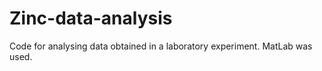 # Zinc-data-analysis
Code for analysing data obtained in a laboratory experiment. MatLab was used. 
